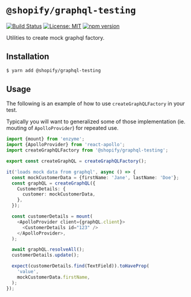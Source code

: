 # `@shopify/graphql-testing`

[![Build Status](https://travis-ci.org/Shopify/quilt.svg?branch=master)](https://travis-ci.org/Shopify/quilt)
[![License: MIT](https://img.shields.io/badge/License-MIT-green.svg)](LICENSE.md) [![npm version](https://badge.fury.io/js/%40shopify%2Fgraphql-testing.svg)](https://badge.fury.io/js/%40shopify%2Fgraphql-testing.svg)

Utilities to create mock graphql factory.

## Installation

```bash
$ yarn add @shopify/graphql-testing
```

## Usage

The following is an example of how to use `createGraphQLFactory` in your test.

Typically you will want to generalized some of those implementation (ie. mouting of `ApolloProvider`) for repeated use.

```ts
import {mount} from 'enzyme';
import {ApolloProvider} from 'react-apollo';
import createGraphQLFactory from '@shopify/graphql-testing';

export const createGraphQL = createGraphQLFactory();

it('loads mock data from graphql', async () => {
  const mockCustomerData = {firstName: 'Jane', lastName: 'Doe'};
  const graphQL = createGraphQL({
    CustomerDetails: {
      customer: mockCustomerData,
    },
  });

  const customerDetails = mount(
    <ApolloProvider client={graphQL.client}>
      <CustomerDetails id="123" />
    </ApolloProvider>,
  );

  await graphQL.resolveAll();
  customerDetails.update();

  expect(customerDetails.find(TextField)).toHaveProp(
    'value',
    mockCustomerData.firstName,
  );
});
```
